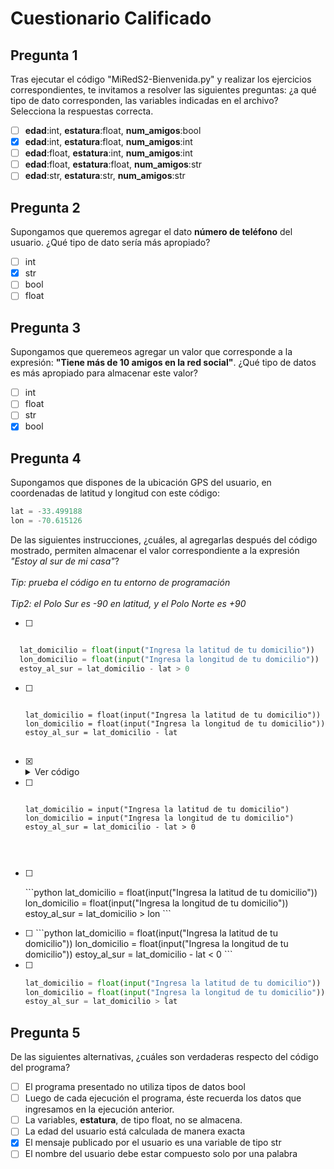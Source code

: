 # Cuestionario Calificado

## Pregunta 1

Tras ejecutar el código "MiRedS2-Bienvenida.py" y realizar los ejercicios
correspondientes, te invitamos a resolver las siguientes preguntas: ¿a qué tipo
de dato corresponden, las variables indicadas en el archivo? Selecciona la
respuestas correcta.
- [ ] **edad**:int, **estatura**:float, **num_amigos**:bool
- [X] **edad**:int, **estatura**:float, **num_amigos**:int
- [ ] **edad**:float, **estatura**:int, **num_amigos**:int
- [ ] **edad**:float, **estatura**:float, **num_amigos**:str
- [ ] **edad**:str, **estatura**:str, **num_amigos**:str

## Pregunta 2

Supongamos que queremos agregar el dato **número de teléfono** del usuario.
¿Qué tipo de dato sería más apropiado?
- [ ] int
- [X] str
- [ ] bool
- [ ] float

## Pregunta 3

Supongamos que queremeos agregar un valor que corresponde a la expresión:
**"Tiene más de 10 amigos en la red social"**. ¿Qué tipo de datos es más
apropiado para almacenar este valor?
- [ ] int
- [ ] float
- [ ] str
- [X] bool

## Pregunta 4

Supongamos que dispones de la ubicación GPS del usuario, en coordenadas de
latitud y longitud con este código:
```python
lat = -33.499188
lon = -70.615126
```
De las siguientes instrucciones, ¿cuáles, al agregarlas después del código
mostrado, permiten almacenar el valor correspondiente a la expresión _"Estoy
al sur de mi casa"_?\
<br>
_Tip: prueba el código en tu entorno de programación_\
<br>
_Tip2: el Polo Sur es -90 en latitud, y el Polo Norte es +90_

- [ ] <pre>
```python
  lat_domicilio = float(input("Ingresa la latitud de tu domicilio"))
  lon_domicilio = float(input("Ingresa la longitud de tu domicilio"))
  estoy_al_sur = lat_domicilio - lat > 0
  ```
  </pre>

- [ ] <pre><code class="language-python">
  lat_domicilio = float(input("Ingresa la latitud de tu domicilio"))
  lon_domicilio = float(input("Ingresa la longitud de tu domicilio"))
  estoy_al_sur = lat_domicilio - lat
  </code>
  </pre>

- [X] <details><summary>Ver código</summary>
  <p>

  ```python
  lat_domicilio = int(input("Ingresa la latitud de tu domicilio"))
  lon_domicilio = int(input("Ingresa la longitud de tu domicilio"))
  estoy_al_sur = lat_domicilio > lat

  ```
  <p>
  </detailes>

- [ ] <pre><code class="language-python">
  lat_domicilio = input("Ingresa la latitud de tu domicilio")
  lon_domicilio = input("Ingresa la longitud de tu domicilio")
  estoy_al_sur = lat_domicilio - lat > 0
  </code><pre>

- [ ] <p>
  ```python
  lat_domicilio = float(input("Ingresa la latitud de tu domicilio"))
  lon_domicilio = float(input("Ingresa la longitud de tu domicilio"))
  estoy_al_sur = lat_domicilio > lon
  ```
  </p>

- [ ] <span>
  ```python
  lat_domicilio = float(input("Ingresa la latitud de tu domicilio"))
  lon_domicilio = float(input("Ingresa la longitud de tu domicilio"))
  estoy_al_sur = lat_domicilio - lat < 0
  ```
  </span>

- [ ] 
  ```python
  lat_domicilio = float(input("Ingresa la latitud de tu domicilio"))
  lon_domicilio = float(input("Ingresa la longitud de tu domicilio"))
  estoy_al_sur = lat_domicilio > lat
  ```

## Pregunta 5

De las siguientes alternativas, ¿cuáles son verdaderas respecto del código del
programa?

- [ ] El programa presentado no utiliza tipos de datos bool
- [ ] Luego de cada ejecución el programa, éste recuerda los datos que ingresamos en la ejecución anterior.
- [ ] La variables, **estatura**, de tipo float, no se almacena.
- [ ] La edad del usuario está calculada de manera exacta
- [X] El mensaje publicado por el usuario es una variable de tipo str
- [ ] El nombre del usuario debe estar compuesto solo por una palabra